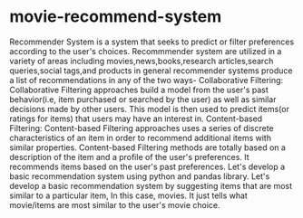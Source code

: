 # movie-recommend-system
Recommender System is a system that seeks to predict or filter preferences according to the user's choices. Recommmender system are utilized in a variety of areas including movies,news,books,research articles,search queries,social tags,and products in general recommender systems produce a list of recommendations in any of the two ways-
Collaborative Filtering: Collaborative Filtering approaches build a model from the user's past behavior(i.e, item purchased or searched by the user) as well as similar decisions made by other users. This model is then used to predict items(or ratings for items) that users may have an interest in.
Content-based Filtering: Content-based Filtering approaches uses a series of discrete characteristics of an item in order to recommend additional items with similar properties. Content-based Filtering methods are totally based on a description of the item and a profile of the user's preferences. It recommends items based on the user's past preferences. Let's develop a basic recommendation system using python and pandas library.
Let's develop a basic recommendation system by suggesting items that are most similar to a particular item, In this case, movies. It just tells what movie/items are most similar to the user's movie choice. 
